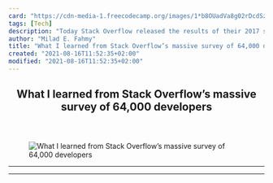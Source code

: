 ```yaml
---
card: "https://cdn-media-1.freecodecamp.org/images/1*b8OUadVa8g02rDcdSzMW8A.jpeg"
tags: [Tech]
description: "Today Stack Overflow released the results of their 2017 surve"
author: "Milad E. Fahmy"
title: "What I learned from Stack Overflow’s massive survey of 64,000 developers"
created: "2021-08-16T11:52:35+02:00"
modified: "2021-08-16T11:52:35+02:00"
---
```

<div class="site-wrapper">
<main id="site-main" class="site-main outer">
<div class="inner">
<article class="post-full post tag-tech tag-technology tag-startup tag-careers tag-web-development ">
<header class="post-full-header">
<h1 class="post-full-title">What I learned from Stack Overflow’s massive survey of 64,000 developers</h1>
</header>
<figure class="post-full-image">
<picture>
<source media="(max-width: 700px)" sizes="1px" srcset="data:image/gif;base64,R0lGODlhAQABAIAAAAAAAP///yH5BAEAAAAALAAAAAABAAEAAAIBRAA7 1w">
<source media="(min-width: 701px)" sizes="(max-width: 800px) 400px,
(max-width: 1170px) 700px,
1400px" srcset="https://cdn-media-1.freecodecamp.org/images/1*b8OUadVa8g02rDcdSzMW8A.jpeg 300w,
https://cdn-media-1.freecodecamp.org/images/1*b8OUadVa8g02rDcdSzMW8A.jpeg 600w,
https://cdn-media-1.freecodecamp.org/images/1*b8OUadVa8g02rDcdSzMW8A.jpeg 1000w,
https://cdn-media-1.freecodecamp.org/images/1*b8OUadVa8g02rDcdSzMW8A.jpeg 2000w">
<img onerror="this.style.display='none'" src="https://cdn-media-1.freecodecamp.org/images/1*b8OUadVa8g02rDcdSzMW8A.jpeg" alt="What I learned from Stack Overflow’s massive survey of 64,000 developers">
</picture>
</figure>
<section class="post-full-content">
<div class="post-content">
</div>
<hr>
<hr>
</section>
</article>
</div>
</main>
</div>
<!-- Google Tag Manager (noscript) -->
<!-- End Google Tag Manager (noscript) -->
